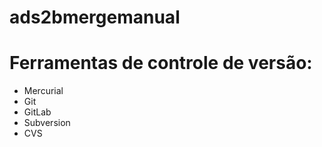 # ads2bmergemanual
# Ferramentas de controle de versão:

* Mercurial
* Git
* GitLab 
* Subversion
* CVS
